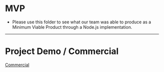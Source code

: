 # MVP
- Please use this folder to see what our team was able to produce as a Minimum Viable Product through a Node.js implementation.

---

# Project Demo / Commercial
[Commercial](https://www.youtube.com/watch?v=7c4R_7EMyBg)
